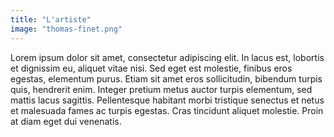 ```yaml
---
title: "L'artiste"
image: "thomas-finet.png"
---
```


Lorem ipsum dolor sit amet, consectetur adipiscing elit. In lacus est, lobortis et dignissim eu, aliquet vitae nisi. Sed eget est molestie, finibus eros egestas, elementum purus. Etiam sit amet
eros sollicitudin, bibendum turpis quis, hendrerit enim. Integer pretium metus auctor turpis elementum, sed mattis lacus sagittis.
Pellentesque habitant morbi tristique senectus et netus et malesuada fames ac turpis egestas. Cras tincidunt aliquet molestie. Proin at diam eget dui venenatis.